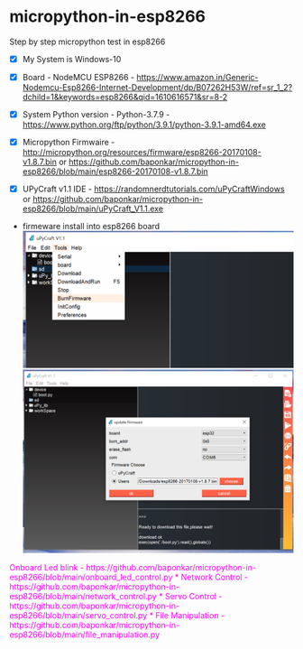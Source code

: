 # micropython-in-esp8266
Step by step micropython test in esp8266

- [x] My System is Windows-10

- [x] Board - NodeMCU ESP8266 - https://www.amazon.in/Generic-Nodemcu-Esp8266-Internet-Development/dp/B07262H53W/ref=sr_1_2?dchild=1&keywords=esp8266&qid=1610616571&sr=8-2

- [x] System Python version - Python-3.7.9 - https://www.python.org/ftp/python/3.9.1/python-3.9.1-amd64.exe

- [x] Micropython Firmwaire - http://micropython.org/resources/firmware/esp8266-20170108-v1.8.7.bin or https://github.com/baponkar/micropython-in-esp8266/blob/main/esp8266-20170108-v1.8.7.bin

- [x] UPyCraft v1.1 IDE - https://randomnerdtutorials.com/uPyCraftWindows or  https://github.com/baponkar/micropython-in-esp8266/blob/main/uPyCraft_V1.1.exe

* firmeware install into esp8266 board
![GitHub Logo](upycraft_frimeware_install.png)
![GitHub Logo](upycraft_frimeware_install1.png)

<p style = 'color:magenta'> Onboard Led blink - https://github.com/baponkar/micropython-in-esp8266/blob/main/onboard_led_control.py
* Network Control - https://github.com/baponkar/micropython-in-esp8266/blob/main/network_control.py
* Servo Control - https://github.com/baponkar/micropython-in-esp8266/blob/main/servo_control.py
* File Manipulation - https://github.com/baponkar/micropython-in-esp8266/blob/main/file_manipulation.py

